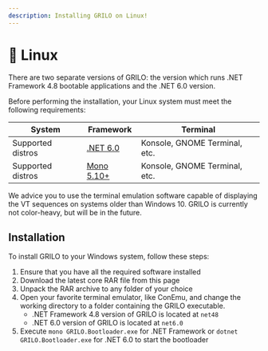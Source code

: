 ```yaml
---
description: Installing GRILO on Linux!
---
```


# 🐧 Linux

There are two separate versions of GRILO: the version which runs .NET Framework 4.8 bootable applications and the .NET 6.0 version.

Before performing the installation, your Linux system must meet the following requirements:

| System            | Framework                                                          | Terminal                      |
| ----------------- | ------------------------------------------------------------------ | ----------------------------- |
| Supported distros | [.NET 6.0](https://dotnet.microsoft.com/en-us/download/dotnet/6.0) | Konsole, GNOME Terminal, etc. |
| Supported distros | [Mono 5.10+](https://www.mono-project.com/download/stable/)        | Konsole, GNOME Terminal, etc. |

We advice you to use the terminal emulation software capable of displaying the VT sequences on systems older than Windows 10. GRILO is currently not color-heavy, but will be in the future.

## Installation

To install GRILO to your Windows system, follow these steps:

1. Ensure that you have all the required software installed
2. Download the latest core RAR file from this page
3. Unpack the RAR archive to any folder of your choice
4. Open your favorite terminal emulator, like ConEmu, and change the working directory to a folder containing the GRILO executable.
   * .NET Framework 4.8 version of GRILO is located at `net48`
   * .NET 6.0 version of GRILO is located at `net6.0`
5. Execute `mono GRILO.Bootloader.exe` for .NET Framework or `dotnet GRILO.Bootloader.exe` for .NET 6.0 to start the bootloader
